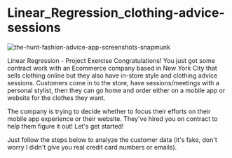 # Linear_Regression_clothing-advice-sessions


![the-hunt-fashion-advice-app-screenshots-snapmunk](https://github.com/gauravchamate1/Linear_Regression_clothing-advice-sessions/assets/40346407/72f3f5a7-68ca-4e70-996a-29784709e392)

Linear Regression - Project Exercise
Congratulations! You just got some contract work with an Ecommerce company based in New York City that sells clothing online but they also have in-store style and clothing advice sessions. Customers come in to the store, have sessions/meetings with a personal stylist, then they can go home and order either on a mobile app or website for the clothes they want.

The company is trying to decide whether to focus their efforts on their mobile app experience or their website. They've hired you on contract to help them figure it out! Let's get started!

Just follow the steps below to analyze the customer data (it's fake, don't worry I didn't give you real credit card numbers or emails).
